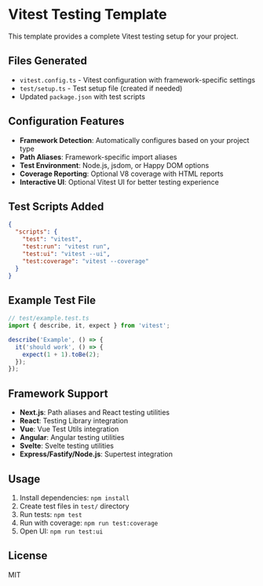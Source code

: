 # Vitest Testing Template

This template provides a complete Vitest testing setup for your project.

## Files Generated

- `vitest.config.ts` - Vitest configuration with framework-specific settings
- `test/setup.ts` - Test setup file (created if needed)
- Updated `package.json` with test scripts

## Configuration Features

- **Framework Detection**: Automatically configures based on your project type
- **Path Aliases**: Framework-specific import aliases
- **Test Environment**: Node.js, jsdom, or Happy DOM options
- **Coverage Reporting**: Optional V8 coverage with HTML reports
- **Interactive UI**: Optional Vitest UI for better testing experience

## Test Scripts Added

```json
{
  "scripts": {
    "test": "vitest",
    "test:run": "vitest run",
    "test:ui": "vitest --ui",
    "test:coverage": "vitest --coverage"
  }
}
```

## Example Test File

```typescript
// test/example.test.ts
import { describe, it, expect } from 'vitest';

describe('Example', () => {
  it('should work', () => {
    expect(1 + 1).toBe(2);
  });
});
```

## Framework Support

- **Next.js**: Path aliases and React testing utilities
- **React**: Testing Library integration
- **Vue**: Vue Test Utils integration
- **Angular**: Angular testing utilities
- **Svelte**: Svelte testing utilities
- **Express/Fastify/Node.js**: Supertest integration

## Usage

1. Install dependencies: `npm install`
2. Create test files in `test/` directory
3. Run tests: `npm test`
4. Run with coverage: `npm run test:coverage`
5. Open UI: `npm run test:ui`

## License

MIT
